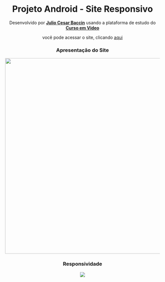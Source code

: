 <h1 align="center">
Projeto Android - Site Responsivo
</h1>

<p align="center"> 
  Desenvolvido por <a target="_blank" rel="external" href="https://github.com/juliobaccin/"><strong>Julio Cesar Baccin</strong></a> usando a plataforma de estudo do <a target="_blank" rel="external" href="https://www.cursoemvideo.com/"><strong>Curso em Video</strong></a>
 <p>

<p align="center">
 você pode acessar o site, clicando <a href="https://juliobaccin.github.io/Projeto-Android/">aqui</a>
</p>


<div align="center">
  <h3>
    Apresentação do Site
  </h3> 
<img width="637px height="837px" src="https://github.com/juliobaccin/Projeto-Android/blob/main/apresenta%C3%A7%C3%A3o%20site.gif">
</div>

<div align="center">
  <h3>
    Responsividade
  </h3> 
<img src="https://github.com/juliobaccin/Projeto-Android/blob/main/responsividade.gif">
</div>
